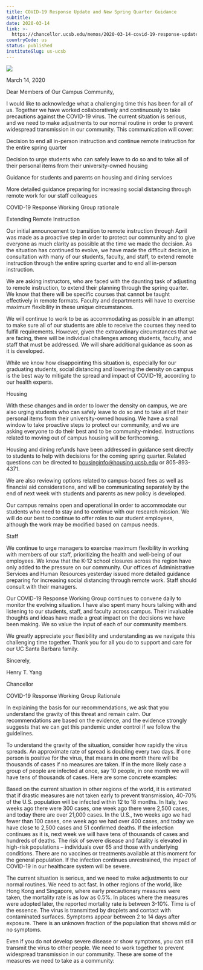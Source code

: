 ```yaml
---
title: COVID-19 Response Update and New Spring Quarter Guidance
subtitle: 
date: 2020-03-14
link: >-
  https://chancellor.ucsb.edu/memos/2020-03-14-covid-19-response-update-and-new-spring-quarter-guidance
countryCode: us
status: published
instituteSlug: us-ucsb
---
```

![](https://chancellor.ucsb.edu/themes/ucsbweb/favicon.ico)

March 14, 2020

Dear Members of Our Campus Community,

I would like to acknowledge what a challenging time this has been for all of us. Together we have worked collaboratively and continuously to take precautions against the COVID-19 virus. The current situation is serious, and we need to make adjustments to our normal routine in order to prevent widespread transmission in our community. This communication will cover:

Decision to end all in-person instruction and continue remote instruction for the entire spring quarter

Decision to urge students who can safely leave to do so and to take all of their personal items from their university-owned housing

Guidance for students and parents on housing and dining services

More detailed guidance preparing for increasing social distancing through remote work for our staff colleagues

COVID-19 Response Working Group rationale

Extending Remote Instruction

Our initial announcement to transition to remote instruction through April was made as a proactive step in order to protect our community and to give everyone as much clarity as possible at the time we made the decision. As the situation has continued to evolve, we have made the difficult decision, in consultation with many of our students, faculty, and staff, to extend remote instruction through the entire spring quarter and to end all in-person instruction.

We are asking instructors, who are faced with the daunting task of adjusting to remote instruction, to extend their planning through the spring quarter. We know that there will be specific courses that cannot be taught effectively in remote formats. Faculty and departments will have to exercise maximum flexibility in these unique circumstances.

We will continue to work to be as accommodating as possible in an attempt to make sure all of our students are able to receive the courses they need to fulfill requirements. However, given the extraordinary circumstances that we are facing, there will be individual challenges among students, faculty, and staff that must be addressed. We will share additional guidance as soon as it is developed.

While we know how disappointing this situation is, especially for our graduating students, social distancing and lowering the density on campus is the best way to mitigate the spread and impact of COVID-19, according to our health experts.

Housing

With these changes and in order to lower the density on campus, we are also urging students who can safely leave to do so and to take all of their personal items from their university-owned housing. We have a small window to take proactive steps to protect our community, and we are asking everyone to do their best and to be community-minded. Instructions related to moving out of campus housing will be forthcoming.

Housing and dining refunds have been addressed in guidance sent directly to students to help with decisions for the coming spring quarter. Related questions can be directed to housinginfo@housing.ucsb.edu or 805-893-4371.

We are also reviewing options related to campus-based fees as well as financial aid considerations, and will be communicating separately by the end of next week with students and parents as new policy is developed.

Our campus remains open and operational in order to accommodate our students who need to stay and to continue with our research mission. We will do our best to continue to offer roles to our student employees, although the work may be modified based on campus needs.

Staff

We continue to urge managers to exercise maximum flexibility in working with members of our staff, prioritizing the health and well-being of our employees. We know that the K-12 school closures across the region have only added to the pressure on our community. Our offices of Administrative Services and Human Resources yesterday issued more detailed guidance preparing for increasing social distancing through remote work. Staff should consult with their managers.

Our COVID-19 Response Working Group continues to convene daily to monitor the evolving situation. I have also spent many hours talking with and listening to our students, staff, and faculty across campus. Their invaluable thoughts and ideas have made a great impact on the decisions we have been making. We so value the input of each of our community members.

We greatly appreciate your flexibility and understanding as we navigate this challenging time together. Thank you for all you do to support and care for our UC Santa Barbara family.

Sincerely,

Henry T. Yang

Chancellor



COVID-19 Response Working Group Rationale

In explaining the basis for our recommendations, we ask that you understand the gravity of this threat and remain calm. Our recommendations are based on the evidence, and the evidence strongly suggests that we can get this pandemic under control if we follow the guidelines.

To understand the gravity of the situation, consider how rapidly the virus spreads. An approximate rate of spread is doubling every two days. If one person is positive for the virus, that means in one month there will be thousands of cases if no measures are taken. If in the more likely case a group of people are infected at once, say 10 people, in one month we will have tens of thousands of cases. Here are some concrete examples:

Based on the current situation in other regions of the world, it is estimated that if drastic measures are not taken early to prevent transmission, 40-70% of the U.S. population will be infected within 12 to 18 months. In Italy, two weeks ago there were 300 cases, one week ago there were 2,500 cases, and today there are over 21,000 cases. In the U.S., two weeks ago we had fewer than 100 cases, one week ago we had over 400 cases, and today we have close to 2,500 cases and 51 confirmed deaths. If the infection continues as it is, next week we will have tens of thousands of cases and hundreds of deaths. The risk of severe disease and fatality is elevated in high-risk populations – individuals over 65 and those with underlying conditions. There are no vaccines or treatments available at this moment for the general population. If the infection continues unrestrained, the impact of COVID-19 in our healthcare system will be severe.

The current situation is serious, and we need to make adjustments to our normal routines. We need to act fast. In other regions of the world, like Hong Kong and Singapore, where early precautionary measures were taken, the mortality rate is as low as 0.5%. In places where the measures were adopted later, the reported mortality rate is between 3-10%. Time is of the essence. The virus is transmitted by droplets and contact with contaminated surfaces. Symptoms appear between 2 to 14 days after exposure. There is an unknown fraction of the population that shows mild or no symptoms.

Even if you do not develop severe disease or show symptoms, you can still transmit the virus to other people. We need to work together to prevent widespread transmission in our community. These are some of the measures we need to take as a community: